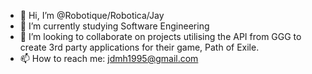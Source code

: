- 👋 Hi, I’m @Robotique/Robotica/Jay
- 🌱 I’m currently studying Software Engineering
- 💞️ I’m looking to collaborate on projects utilising the API from GGG to create 3rd party applications for their game, Path of Exile.
- 📫 How to reach me: jdmh1995@gmail.com

<!---
Robotique/Robotique is a ✨ special ✨ repository because its `README.md` (this file) appears on your GitHub profile.
You can click the Preview link to take a look at your changes.
--->
